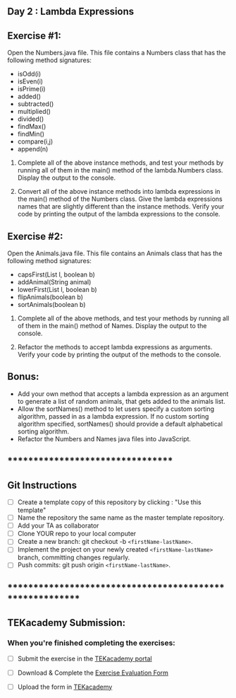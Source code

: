 <h2>Day 2 : Lambda Expressions<h2>

<h2>Exercise #1:</h2>

Open the Numbers.java file.  This file contains a Numbers class that has the following method signatures:

* isOdd(i)
* isEven(i)
* isPrime(i)
* added()
* subtracted()
* multiplied()
* divided()
* findMax()
* findMin()
* compare(i,j)
* append(n)

1. Complete all of the above instance methods, and test your methods by running all of them in the main() method of the lambda.Numbers class.  Display the output to the console. 

2. Convert all of the above instance methods into lambda expressions in the main() method of the Numbers class.  Give the lambda expressions names that are slightly different than the instance methods.  Verify your code by printing the output of the lambda expressions to the console.

<h2>Exercise #2:</h2>

Open the Animals.java file. This file contains an Animals class that has the following method signatures:
* capsFirst(List l, boolean b)
* addAnimal(String animal)
* lowerFirst(List l, boolean b)
* flipAnimals(boolean b)
* sortAnimals(boolean b)

1. Complete all of the above methods, and test your methods by running all of them in the main() method of Names.  Display the output to the console.

2. Refactor the methods to accept lambda expressions as arguments.  Verify your code by printing the output of the methods to the console.

<h2>Bonus: </h2>

* Add your own method that accepts a lambda expression as an argument to generate a list of random animals, that gets added to the animals list.
* Allow the sortNames() method to let users specify a custom sorting algorithm, passed in as a lambda expression.  If no custom sorting algorithm specified, sortNames() should provide a default alphabetical sorting algorithm.
* Refactor the Numbers and Names java files into JavaScript.  

## ********************************
## Git Instructions
- [ ] Create a template copy of this repository by clicking : "Use this template"
- [ ] Name the repository the same name as the master template repository.
- [ ] Add your TA as collaborator
- [ ] Clone YOUR repo to your local computer
- [ ] Create a new branch: git checkout -b `<firstName-lastName>`.
- [ ] Implement the project on your newly created `<firstName-lastName>` branch, committing changes regularly.
- [ ] Push commits: git push origin `<firstName-lastName>`.
## ********************************************************
<h2>TEKacademy Submission: </h2>
<h3>When you're finished completing the exercises:</h3>

- [ ] Submit the exercise in the [TEKacademy portal](https://bit.ly/TEKacademy)
  
- [ ] Download & Complete the [Exercise Evaluation Form](https://bit.ly/TEKacademy)
  
- [ ] Upload the form in [TEKacademy](https://bit.ly/TEKacademy)
  
